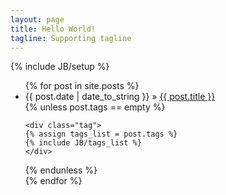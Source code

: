 ```yaml
---
layout: page
title: Hello World!
tagline: Supporting tagline
---
```

{% include JB/setup %}



<ul class="posts">
  {% for post in site.posts %}
    <li><span>{{ post.date | date_to_string }}</span> &raquo; <a href="{{ BASE_PATH }}{{ post.url }}">{{ post.title }}</a></li>
    {% unless post.tags == empty %}
    
    <div class="tag">
    {% assign tags_list = post.tags %}
    {% include JB/tags_list %}
    </div>
  {% endunless %}  
  {% endfor %}
</ul>



